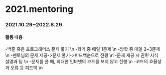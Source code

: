 # 2021.mentoring
### 2021.10.29~2022.8.29

#### 활동 내용
-백준 혹은 프로그래머스 문제 풀기 \n
  -학기 중 매일 1문제 \n
  -방학 중 매일 2~3문제 \n
-멘토님의 문제 제공->문제 풀기->피드백순으로 진행 \n
  -문제 제공 시 관련 지식 설명과 팁 \n
  -문제를 풀 때, 최대한 인터넷의 코드를 보지 않고 진행 \n
  -코드의 효율성과 오류 등 피드백 \n
